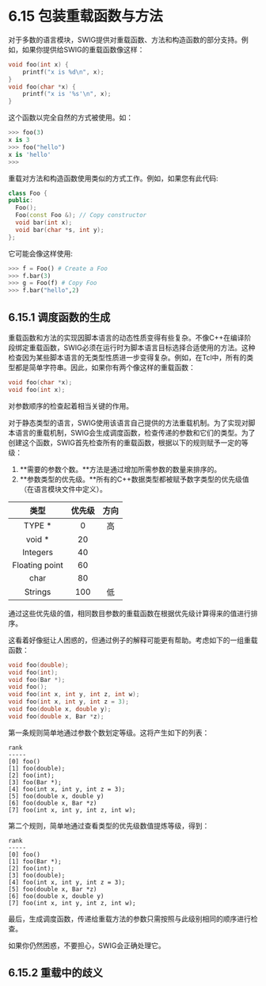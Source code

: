 # 6.15 包装重载函数与方法

对于多数的语言模块，SWIG提供对重载函数、方法和构造函数的部分支持。例如，如果你提供给SWIG的重载函数像这样：

```C++
void foo(int x) {
	printf("x is %d\n", x);
}
void foo(char *x) {
	printf("x is '%s'\n", x);
}
```

这个函数以完全自然的方式被使用。如：

```python
>>> foo(3)
x is 3
>>> foo("hello")
x is 'hello'
>>>
```

重载对方法和构造函数使用类似的方式工作。例如，如果您有此代码:

```c++
class Foo {
public:
  Foo();
  Foo(const Foo &); // Copy constructor
  void bar(int x);
  void bar(char *s, int y);
};
```

它可能会像这样使用:

```python
>>> f = Foo() # Create a Foo
>>> f.bar(3)
>>> g = Foo(f) # Copy Foo
>>> f.bar("hello",2)
```

## 6.15.1 调度函数的生成

重载函数和方法的实现因脚本语言的动态性质变得有些复杂。不像C++在编译阶段绑定重载函数，SWIG必须在运行时为脚本语言目标选择合适使用的方法。这种检查因为某些脚本语言的无类型性质进一步变得复杂。例如，在Tcl中，所有的类型都是简单字符串。因此，如果你有两个像这样的重载函数：

```c++
void foo(char *x);
void foo(int x);
```

对参数顺序的检查起着相当关键的作用。

对于静态类型的语言，SWIG使用该语言自己提供的方法重载机制。为了实现对脚本语言的重载机制，SWIG会生成调度函数，检查传递的参数和它们的类型。为了创建这个函数，SWIG首先检查所有的重载函数，根据以下的规则赋予一定的等级：

1. **需要的参数个数。**方法是通过增加所需参数的数量来排序的。
2. **参数类型的优先级。**所有的C++数据类型都被赋予数字类型的优先级值（在语言模块文件中定义）。


|       类型       | 优先级  |  方向  |
| :------------: | :--: | :--: |
|     TYPE *     |  0   |  高   |
|     void *     |  20  |      |
|    Integers    |  40  |      |
| Floating point |  60  |      |
|      char      |  80  |      |
|    Strings     | 100  |  低   |

通过这些优先级的值，相同数目参数的重载函数在根据优先级计算得来的值进行排序。

这看着好像挺让人困惑的，但通过例子的解释可能更有帮助。考虑如下的一组重载函数：

```c++
void foo(double);
void foo(int);
void foo(Bar *);
void foo();
void foo(int x, int y, int z, int w);
void foo(int x, int y, int z = 3);
void foo(double x, double y);
void foo(double x, Bar *z);
```

第一条规则简单地通过参数个数划定等级。这将产生如下的列表：

```shell
rank
-----
[0] foo()
[1] foo(double);
[2] foo(int);
[3] foo(Bar *);
[4] foo(int x, int y, int z = 3);
[5] foo(double x, double y)
[6] foo(double x, Bar *z)
[7] foo(int x, int y, int z, int w);
```

第二个规则，简单地通过查看类型的优先级数值提炼等级，得到：

```shell
rank
-----
[0] foo()
[1] foo(Bar *);
[2] foo(int);
[3] foo(double);
[4] foo(int x, int y, int z = 3);
[5] foo(double x, Bar *z)
[6] foo(double x, double y)
[7] foo(int x, int y, int z, int w);
```

最后，生成调度函数，传递给重载方法的参数只需按照与此级别相同的顺序进行检查。

如果你仍然困惑，不要担心，SWIG会正确处理它。

## 6.15.2 重载中的歧义